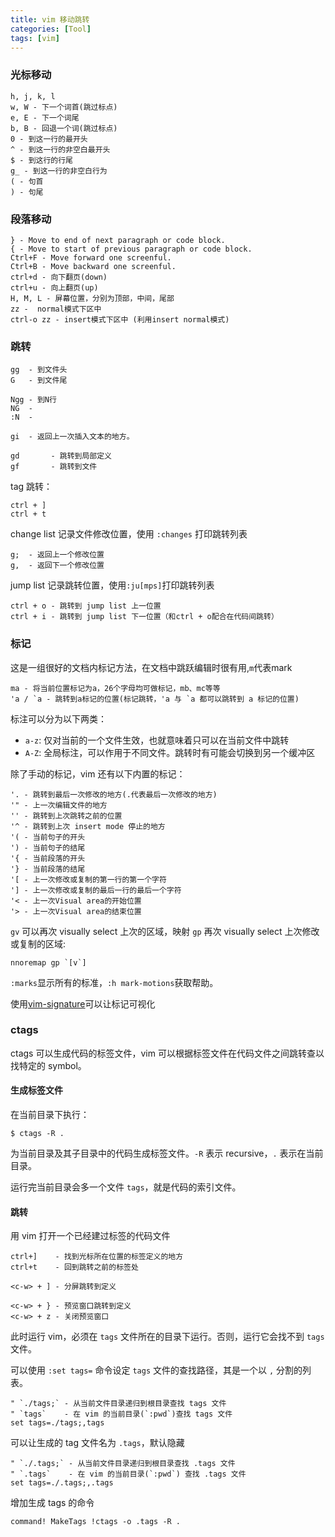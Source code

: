 ```yaml
---
title: vim 移动跳转
categories: [Tool]
tags: [vim]
---
```


### 光标移动

    h, j, k, l
    w, W - 下一个词首(跳过标点)
    e, E - 下一个词尾
    b, B - 回退一个词(跳过标点)
    0 - 到这一行的最开头
    ^ - 到这一行的非空白最开头
    $ - 到这行的行尾
    g_ - 到这一行的非空白行为
    ( - 句首
    ) - 句尾

### 段落移动

    } - Move to end of next paragraph or code block.
    { - Move to start of previous paragraph or code block.
    Ctrl+F - Move forward one screenful.
    Ctrl+B - Move backward one screenful.
    ctrl+d - 向下翻页(down)
    ctrl+u - 向上翻页(up)
    H, M, L - 屏幕位置，分别为顶部，中间，尾部
    zz -  normal模式下区中
    ctrl-o zz - insert模式下区中 (利用insert normal模式)

### 跳转

    gg  - 到文件头
    G   - 到文件尾

    Ngg - 到N行
    NG  -
    :N  -

    gi  - 返回上一次插入文本的地方。

    gd       - 跳转到局部定义
    gf       - 跳转到文件

tag 跳转：

    ctrl + ]
    ctrl + t

change list 记录文件修改位置，使用 `:changes` 打印跳转列表

    g;  - 返回上一个修改位置
    g,  - 返回下一个修改位置

jump list 记录跳转位置，使用`:ju[mps]`打印跳转列表

    ctrl + o - 跳转到 jump list 上一位置
    ctrl + i - 跳转到 jump list 下一位置（和ctrl + o配合在代码间跳转）

### 标记

这是一组很好的文档内标记方法，在文档中跳跃编辑时很有用,`m`代表mark

    ma - 将当前位置标记为a，26个字母均可做标记，mb、mc等等
    'a / `a - 跳转到a标记的位置(标记跳转，'a 与 `a 都可以跳转到 a 标记的位置)

标注可以分为以下两类：

* `a-z`: 仅对当前的一个文件生效，也就意味着只可以在当前文件中跳转
* `A-Z`: 全局标注，可以作用于不同文件。跳转时有可能会切换到另一个缓冲区

除了手动的标记，vim 还有以下内置的标记：

    '. - 跳转到最后一次修改的地方(.代表最后一次修改的地方)
    '" - 上一次编辑文件的地方
    '' - 跳转到上次跳转之前的位置
    '^ - 跳转到上次 insert mode 停止的地方
    '( - 当前句子的开头
    ') - 当前句子的结尾
    '{ - 当前段落的开头
    '} - 当前段落的结尾
    '[ - 上一次修改或复制的第一行的第一个字符
    '] - 上一次修改或复制的最后一行的最后一个字符
    '< - 上一次Visual area的开始位置
    '> - 上一次Visual area的结束位置

`gv` 可以再次 visually select 上次的区域，映射 `gp` 再次 visually select 上次修改或复制的区域:

    nnoremap gp `[v`]

`:marks`显示所有的标准，`:h mark-motions`获取帮助。

使用[vim-signature](https://github.com/kshenoy/vim-signature)可以让标记可视化

### ctags

ctags 可以生成代码的标签文件，vim 可以根据标签文件在代码文件之间跳转查以找特定的 symbol。

#### 生成标签文件

在当前目录下执行：

    $ ctags -R .

为当前目录及其子目录中的代码生成标签文件。`-R` 表示 recursive，`.` 表示在当前目录。

运行完当前目录会多一个文件 `tags`，就是代码的索引文件。

#### 跳转

用 vim 打开一个已经建过标签的代码文件

    ctrl+]    - 找到光标所在位置的标签定义的地方
    ctrl+t    - 回到跳转之前的标签处

    <c-w> + ] - 分屏跳转到定义

    <c-w> + } - 预览窗口跳转到定义
    <c-w> + z - 关闭预览窗口

此时运行 vim，必须在 `tags` 文件所在的目录下运行。否则，运行它会找不到 `tags` 文件。

可以使用 `:set tags=` 命令设定 `tags` 文件的查找路径，其是一个以 `,` 分割的列表。

``` vim
" `./tags;` - 从当前文件目录递归到根目录查找 tags 文件
" `tags`    - 在 vim 的当前目录(`:pwd`)查找 tags 文件
set tags=./tags;,tags
```

可以让生成的 tag 文件名为 `.tags`，默认隐藏

``` vim
" `./.tags;` - 从当前文件目录递归到根目录查找 .tags 文件
" `.tags`    - 在 vim 的当前目录(`:pwd`) 查找 .tags 文件
set tags=./.tags;,.tags
```

增加生成 tags 的命令

``` vim
command! MakeTags !ctags -o .tags -R .
```
